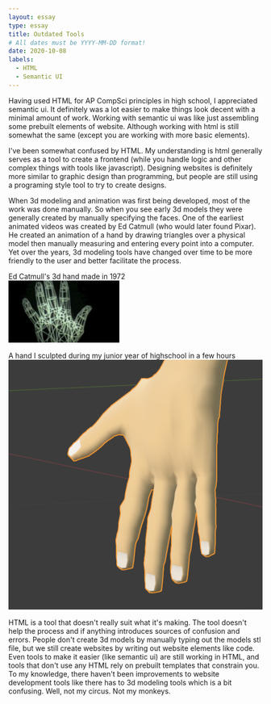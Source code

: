 ```yaml
---
layout: essay
type: essay
title: Outdated Tools
# All dates must be YYYY-MM-DD format!
date: 2020-10-08
labels:
  - HTML
  - Semantic UI
---
```

Having used HTML for AP CompSci principles in high school, I appreciated semantic ui. It definitely was a lot easier to make things look decent with a minimal amount of work. Working with semantic ui was like just assembling some prebuilt elements of website. Although working with html is still somewhat the same (except you are working with more basic elements). 

I've been somewhat confused by HTML. My understanding is html generally serves as a tool to create a frontend (while you handle logic and other complex things with tools like javascript). Designing websites is definitely more similar to graphic design than programming, but people are still using a programing style tool to try to create designs.

When 3d modeling and animation was first being developed, most of the work was done manually. So when you see early 3d models they were generally created by manually specifying the faces. One of the earliest animated videos was created by Ed Catmull (who would later found Pixar). He created an animation of a hand by drawing triangles over a physical model then manually measuring and entering every point into a computer. Yet over the years, 3d modeling tools have changed over time to be more friendly to the user and better facilitate the process.


Ed Catmull's 3d hand made in 1972<br/>
<img class="ui medium right floated rounded image" src="/images/220px-ComputerAnimatedHand.png"><br/>

A hand I sculpted during my junior year of highschool in a few hours<br/>
<img class="ui medium right floated rounded image" src="/images/Screenshot 2020-10-08 230251.png"><br/>

HTML is a tool that doesn't really suit what it's making. The tool doesn't help the process and if anything introduces sources of confusion and errors. People don't create 3d models by manually typing out the models stl file, but we still create websites by writing out website elements like code. Even tools to make it easier (like semantic ui) are still working in HTML, and tools that don't use any HTML rely on prebuilt templates that constrain you. To my knowledge, there haven't been improvements to website development tools like there has to 3d modeling tools which is a bit confusing.  Well, not my circus. Not my monkeys.






